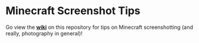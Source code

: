 # Minecraft Screenshot Tips

Go view the [**wiki**](https://github.com/Interstellar-Cow/Minecraft-Screenshotting/wiki) on this repository for tips on Minecraft screenshotting (and really, photography in general)!
